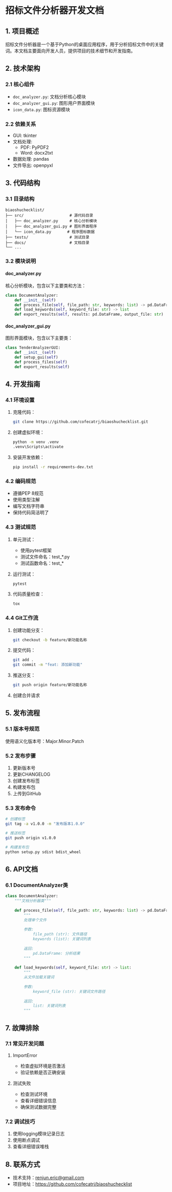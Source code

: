# 招标文件分析器开发文档

## 1. 项目概述

招标文件分析器是一个基于Python的桌面应用程序，用于分析招标文件中的关键词。本文档主要面向开发人员，提供项目的技术细节和开发指南。

## 2. 技术架构

### 2.1 核心组件

- `doc_analyzer.py`: 文档分析核心模块
- `doc_analyzer_gui.py`: 图形用户界面模块
- `icon_data.py`: 图标资源模块

### 2.2 依赖关系

- GUI: tkinter
- 文档处理: 
  - PDF: PyPDF2
  - Word: docx2txt
- 数据处理: pandas
- 文件导出: openpyxl

## 3. 代码结构

### 3.1 目录结构

```
biaoshuchecklist/
├── src/                    # 源代码目录
│   ├── doc_analyzer.py     # 核心分析模块
│   ├── doc_analyzer_gui.py # 图形界面程序
│   └── icon_data.py       # 程序图标数据
├── tests/                  # 测试目录
├── docs/                   # 文档目录
└── ...
```

### 3.2 模块说明

#### doc_analyzer.py

核心分析模块，包含以下主要类和方法：

```python
class DocumentAnalyzer:
    def __init__(self)
    def process_file(self, file_path: str, keywords: list) -> pd.DataFrame
    def load_keywords(self, keyword_file: str) -> list
    def export_results(self, results: pd.DataFrame, output_file: str)
```

#### doc_analyzer_gui.py

图形界面模块，包含以下主要类：

```python
class TenderAnalyzerGUI:
    def __init__(self)
    def setup_gui(self)
    def process_files(self)
    def export_results(self)
```

## 4. 开发指南

### 4.1 环境设置

1. 克隆代码：
   ```bash
   git clone https://github.com/cofecatrj/biaoshuchecklist.git
   ```

2. 创建虚拟环境：
   ```bash
   python -m venv .venv
   .venv\Scripts\activate
   ```

3. 安装开发依赖：
   ```bash
   pip install -r requirements-dev.txt
   ```

### 4.2 编码规范

- 遵循PEP 8规范
- 使用类型注解
- 编写文档字符串
- 保持代码简洁明了

### 4.3 测试规范

1. 单元测试：
   - 使用pytest框架
   - 测试文件命名：test_*.py
   - 测试函数命名：test_*

2. 运行测试：
   ```bash
   pytest
   ```

3. 代码质量检查：
   ```bash
   tox
   ```

### 4.4 Git工作流

1. 创建功能分支：
   ```bash
   git checkout -b feature/新功能名称
   ```

2. 提交代码：
   ```bash
   git add .
   git commit -m "feat: 添加新功能"
   ```

3. 推送分支：
   ```bash
   git push origin feature/新功能名称
   ```

4. 创建合并请求

## 5. 发布流程

### 5.1 版本号规范

使用语义化版本号：Major.Minor.Patch

### 5.2 发布步骤

1. 更新版本号
2. 更新CHANGELOG
3. 创建发布标签
4. 构建发布包
5. 上传到GitHub

### 5.3 发布命令

```bash
# 创建标签
git tag -a v1.0.0 -m "发布版本1.0.0"

# 推送标签
git push origin v1.0.0

# 构建发布包
python setup.py sdist bdist_wheel
```

## 6. API文档

### 6.1 DocumentAnalyzer类

```python
class DocumentAnalyzer:
    """文档分析器类"""
    
    def process_file(self, file_path: str, keywords: list) -> pd.DataFrame:
        """
        处理单个文件
        
        参数:
            file_path (str): 文件路径
            keywords (list): 关键词列表
            
        返回:
            pd.DataFrame: 分析结果
        """
        
    def load_keywords(self, keyword_file: str) -> list:
        """
        从文件加载关键词
        
        参数:
            keyword_file (str): 关键词文件路径
            
        返回:
            list: 关键词列表
        """
```

## 7. 故障排除

### 7.1 常见开发问题

1. ImportError
   - 检查虚拟环境是否激活
   - 验证依赖是否正确安装

2. 测试失败
   - 检查测试环境
   - 查看详细错误信息
   - 确保测试数据完整

### 7.2 调试技巧

1. 使用logging模块记录日志
2. 使用断点调试
3. 查看详细错误堆栈

## 8. 联系方式

- 技术支持：renjun.eric@gmail.com
- 项目地址：https://github.com/cofecatrj/biaoshuchecklist
